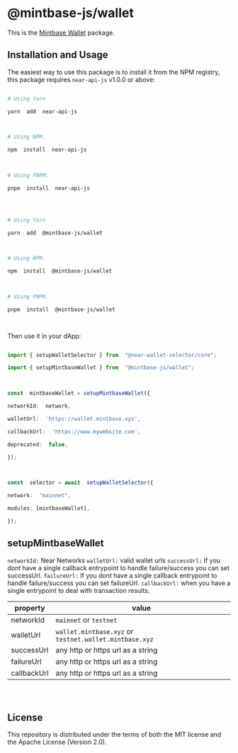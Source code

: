 
# @mintbase-js/wallet

  

This is the [Mintbase Wallet](https://wallet.mintbase.xyz/) package.

  

## Installation and Usage

  

The easiest way to use this package is to install it from the NPM registry, this package requires `near-api-js` v1.0.0 or above:

  

```bash

# Using Yarn

yarn  add  near-api-js

  

# Using NPM.

npm  install  near-api-js

  

# Using PNPM.

pnpm  install  near-api-js

  

```

```bash

# Using Yarn

yarn  add  @mintbase-js/wallet

  

# Using NPM.

npm  install  @mintbase-js/wallet

  

# Using PNPM.

pnpm  install  @mintbase-js/wallet

  

```

  

Then use it in your dApp:

  

```ts

import { setupWalletSelector } from  "@near-wallet-selector/core";

import { setupMintbaseWallet } from  "@mintbase-js/wallet";

  

const  mintbaseWallet = setupMintbaseWallet({

networkId:  network,

walletUrl:  'https://wallet.mintbase.xyz',

callbackUrl:  'https://www.mywebsite.com',

deprecated:  false,

});

  

const  selector = await  setupWalletSelector({

network:  "mainnet",

modules: [mintbaseWallet],

});

```

  

## setupMintbaseWallet

`networkId:` Near Networks
`walletUrl:` valid wallet urls
`successUrl:` If you dont have a single callback entrypoint to handle failure/success you can set successUrl.
`failureUrl:` If you dont have a single callback entrypoint to handle failure/success you can set failureUrl.
`callbackUrl:` when you have a single entrypoint to deal with transaction results.


| property | value |
|--|--|
| networkId | `mainnet` or `testnet` |
| walletUrl | `wallet.mintbase.xyz` or `testnet.wallet.mintbase.xyz` |
| successUrl | any http or https url as a string|
| failureUrl | any http or https url as a string|
| callbackUrl | any http or https url as a string|
```

  

```

  
  
  

## License

  

This repository is distributed under the terms of both the MIT license and the Apache License (Version 2.0).